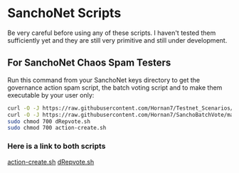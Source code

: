 # SanchoNet Scripts
Be very careful before using any of these scripts. I haven't tested them sufficiently yet and they are still very primitive and still under development.

## For SanchoNet Chaos Spam Testers
Run this command from your SanchoNet keys directory to get the governance action spam script, the batch voting script and to make them executable by your user only:
```bash
curl -O -J https://raw.githubusercontent.com/Hornan7/Testnet_Scenarios/main/sanchonet_scripts/action-create.sh
curl -O -J https://raw.githubusercontent.com/Hornan7/SanchoBatchVote/main/dRepvote.sh
sudo chmod 700 dRepvote.sh
sudo chmod 700 action-create.sh
```
### Here is a link to both scripts
[action-create.sh](https://github.com/Hornan7/Testnet_Scenarios/blob/main/sanchonet_scripts/action-create.sh)
[dRepvote.sh](https://github.com/Hornan7/SanchoBatchVote/blob/main/dRepvote.sh)

